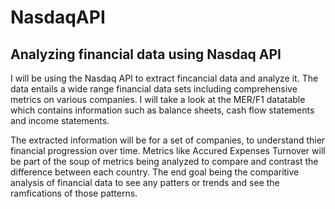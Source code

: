 # NasdaqAPI
## Analyzing financial data using Nasdaq API

I will be using the Nasdaq API to extract fincancial data and analyze it. The data entails a wide range financial data sets including comprehensive metrics on various companies. I will take a look at the MER/F1 datatable which contains information such as balance sheets, cash flow statements and income statements.

The extracted information will be for a set of companies, to understand thier financial progression over time. Metrics like Accured Expenses Turnover will be part of the soup of metrics being analyzed to compare and contrast the difference between each country. The end goal being the comparitive analysis of financial data to see any patters or trends and see the ramfications of those patterns.
